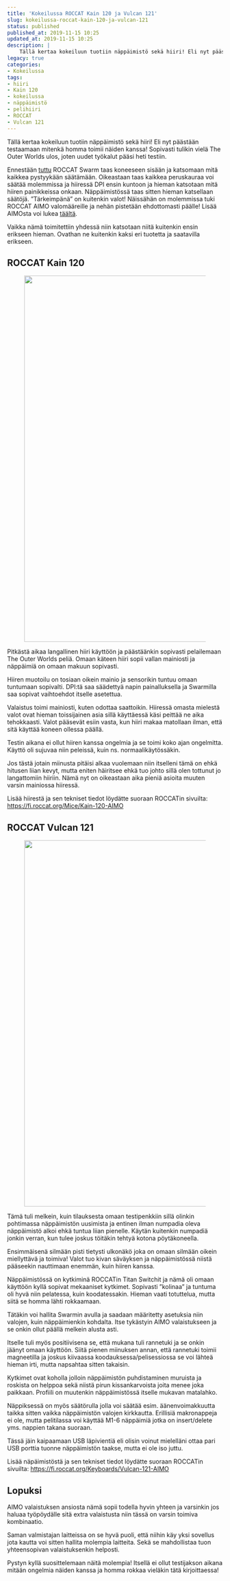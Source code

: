 ```yaml
---
title: 'Kokeilussa ROCCAT Kain 120 ja Vulcan 121'
slug: kokeilussa-roccat-kain-120-ja-vulcan-121
status: published
published_at: 2019-11-15 10:25
updated_at: 2019-11-15 10:25
description: |
    Tällä kertaa kokeiluun tuotiin näppäimistö sekä hiiri! Eli nyt päästään testaamaan mitenkä homma toimii näiden kanssa! Sopivasti tulikin vielä The Outer Worlds ulos, joten uudet työkalut pääsi heti testiin. Ennestään tuttu ROCCAT Swarm taas koneeseen sisään ja katsomaan mitä kaikkea pystyykään säätämään. Oikeastaan taas kaikkea peruskauraa voi säätää molemmissa ja hiiressä DPI ensin kuntoon ja… Jatka lukemista Kokeilussa ROCCAT Kain 120 ja Vulcan 121
legacy: true
categories:
- Kokeilussa
tags:
- hiiri
- Kain 120
- kokeilussa
- näppäimistö
- pelihiiri
- ROCCAT
- Vulcan 121
---
```


<p>Tällä kertaa kokeiluun tuotiin näppäimistö sekä hiiri! Eli nyt päästään testaamaan mitenkä homma toimii näiden kanssa! Sopivasti tulikin vielä The Outer Worlds ulos, joten uudet työkalut pääsi heti testiin.</p>



<p>Ennestään <a href="https://markokaartinen.net/kokeilussa-roccat-leadr/">tuttu</a> ROCCAT Swarm taas koneeseen sisään ja katsomaan mitä kaikkea pystyykään säätämään. Oikeastaan taas kaikkea peruskauraa voi säätää molemmissa ja hiiressä DPI ensin kuntoon ja hieman katsotaan mitä hiiren painikkeissa onkaan. Näppäimistössä taas sitten hieman katsellaan säätöjä. &#8221;Tärkeimpänä&#8221; on kuitenkin valot! Näissähän on molemmissa tuki ROCCAT AIMO valomääreille ja nehän pistetään ehdottomasti päälle! Lisää AIMOsta voi lukea <a rel="noreferrer noopener" aria-label="täältä (avautuu uudessa välilehdessä)" href="https://aimo.roccat.org/fi" target="_blank">täältä</a>.</p>



<p>Vaikka nämä toimitettiin yhdessä niin katsotaan niitä kuitenkin ensin erikseen hieman. Ovathan ne kuitenkin kaksi eri tuotetta ja saatavilla erikseen.</p>



<h2 class="wp-block-heading">ROCCAT Kain 120</h2>



<figure class="wp-block-image alignwide size-large"><img loading="lazy" decoding="async" width="1600" height="853" src="https://cdn.markokaartinen.net/uploads/2019/11/gallery03-01-full-2x-v1-2-1600x853.jpg" alt="" class="wp-image-7015" srcset="https://cdn.markokaartinen.net/uploads/2019/11/gallery03-01-full-2x-v1-2-1600x853.jpg 1600w, https://cdn.markokaartinen.net/uploads/2019/11/gallery03-01-full-2x-v1-2-600x320.jpg 600w, https://cdn.markokaartinen.net/uploads/2019/11/gallery03-01-full-2x-v1-2-1000x533.jpg 1000w, https://cdn.markokaartinen.net/uploads/2019/11/gallery03-01-full-2x-v1-2-1536x819.jpg 1536w, https://cdn.markokaartinen.net/uploads/2019/11/gallery03-01-full-2x-v1-2-1200x640.jpg 1200w, https://cdn.markokaartinen.net/uploads/2019/11/gallery03-01-full-2x-v1-2.jpg 1643w" sizes="(max-width: 1600px) 100vw, 1600px" /></figure>



<p>Pitkästä aikaa langallinen hiiri käyttöön ja päästäänkin sopivasti pelailemaan The Outer Worlds peliä. Omaan käteen hiiri sopii vallan mainiosti ja näppäimiä on omaan makuun sopivasti.</p>



<p>Hiiren muotoilu on tosiaan oikein mainio ja sensorikin tuntuu omaan tuntumaan sopivalti. DPI:tä saa säädettyä napin painalluksella ja Swarmilla saa sopivat vaihtoehdot itselle asetettua. </p>



<p>Valaistus toimi mainiosti, kuten odottaa saattoikin. Hiiressä omasta mielestä valot ovat hieman toissijainen asia sillä käyttäessä käsi peittää ne aika tehokkaasti. Valot pääsevät esiin vasta, kun hiiri makaa matollaan ilman, että sitä käyttää koneen ollessa päällä.</p>



<p>Testin aikana ei ollut hiiren kanssa ongelmia ja se toimi koko ajan ongelmitta. Käyttö oli sujuvaa niin peleissä, kuin ns. normaalikäytössäkin.</p>



<p>Jos tästä jotain miinusta pitäisi alkaa vuolemaan niin itselleni tämä on ehkä hitusen liian kevyt, mutta eniten häiritsee ehkä tuo johto sillä olen tottunut jo langattomiin hiiriin. Nämä nyt on oikeastaan aika pieniä asioita muuten varsin mainiossa hiiressä.</p>



<p>Lisää hiirestä ja sen tekniset tiedot löydätte suoraan ROCCATin sivuilta:  <a href="https://fi.roccat.org/Mice/Kain-120-AIMO" target="_blank" rel="noreferrer noopener" aria-label=" (avautuu uudessa välilehdessä)">https://fi.roccat.org/Mice/Kain-120-AIMO</a> </p>



<h2 class="wp-block-heading">ROCCAT Vulcan 121</h2>



<figure class="wp-block-image alignwide size-large"><img loading="lazy" decoding="async" width="1600" height="853" src="https://cdn.markokaartinen.net/uploads/2019/11/gallery-03-pic-03-full-2-1600x853.jpg" alt="" class="wp-image-7017" srcset="https://cdn.markokaartinen.net/uploads/2019/11/gallery-03-pic-03-full-2-1600x853.jpg 1600w, https://cdn.markokaartinen.net/uploads/2019/11/gallery-03-pic-03-full-2-600x320.jpg 600w, https://cdn.markokaartinen.net/uploads/2019/11/gallery-03-pic-03-full-2-1000x533.jpg 1000w, https://cdn.markokaartinen.net/uploads/2019/11/gallery-03-pic-03-full-2-1536x819.jpg 1536w, https://cdn.markokaartinen.net/uploads/2019/11/gallery-03-pic-03-full-2-1200x640.jpg 1200w, https://cdn.markokaartinen.net/uploads/2019/11/gallery-03-pic-03-full-2.jpg 1643w" sizes="(max-width: 1600px) 100vw, 1600px" /></figure>



<p>Tämä tuli melkein, kuin tilauksesta omaan testipenkkiin sillä olinkin pohtimassa näppäimistön uusimista ja entinen ilman numpadia oleva näppäimistö alkoi ehkä tuntua liian pienelle. Käytän kuitenkin numpadiä jonkin verran, kun tulee joskus töitäkin tehtyä kotona pöytäkoneella.</p>



<p>Ensimmäisenä silmään pisti tietysti ulkonäkö joka on omaan silmään oikein miellyttävä ja toimiva! Valot tuo kivan säväyksen ja näppäimistössä niistä pääseekin nauttimaan enemmän, kuin hiiren kanssa.</p>



<p>Näppäimistössä on kytkiminä ROCCATin Titan Switchit ja nämä oli omaan käyttöön kyllä sopivat mekaaniset kytkimet. Sopivasti &#8221;kolinaa&#8221; ja tuntuma oli hyvä niin pelatessa, kuin koodatessakin. Hieman vaati totuttelua, mutta siitä se homma lähti rokkaamaan.</p>



<p>Tätäkin voi hallita Swarmin avulla ja saadaan määritetty asetuksia niin valojen, kuin näppäimienkin kohdalta. Itse tykästyin AIMO valaistukseen ja se onkin ollut päällä melkein alusta asti.</p>



<p>Itselle tuli myös positiivisena se, että mukana tuli rannetuki ja se onkin jäänyt omaan käyttöön. Siitä pienen miinuksen annan, että rannetuki toimii magneetilla ja joskus kiivaassa koodauksessa/pelisessiossa se voi lähteä hieman irti, mutta napsahtaa sitten takaisin.</p>



<p>Kytkimet ovat koholla jolloin näppäimistön puhdistaminen muruista ja roskista on helppoa sekä niistä pirun kissankarvoista joita menee joka paikkaan. Profiili on muutenkin näppäimistössä itselle mukavan matalahko.</p>



<p>Näppiksessä on myös säätörulla jolla voi säätää esim. äänenvoimakkuutta taikka sitten vaikka näppäimistön valojen kirkkautta. Erillisiä makronappeja ei ole, mutta pelitilassa voi käyttää M1-6 näppäimiä jotka on insert/delete yms. nappien takana suoraan. </p>



<p>Tässä jäin kaipaamaan USB läpivientiä eli olisin voinut mielelläni ottaa pari USB porttia tuonne näppäimistön taakse, mutta ei ole iso juttu.</p>



<p>Lisää näpäimistöstä ja sen tekniset tiedot löydätte suoraan ROCCATin sivuilta:  <a href="https://fi.roccat.org/Keyboards/Vulcan-121-AIMO" target="_blank" rel="noreferrer noopener" aria-label=" (avautuu uudessa välilehdessä)">https://fi.roccat.org/Keyboards/Vulcan-121-AIMO</a> </p>



<h2 class="wp-block-heading">Lopuksi</h2>



<p>AIMO valaistuksen ansiosta nämä sopii todella hyvin yhteen ja varsinkin jos haluaa työpöydälle sitä extra valaistusta niin tässä on varsin toimiva kombinaatio.</p>



<p>Saman valmistajan laitteissa on se hyvä puoli, että niihin käy yksi sovellus jota kautta voi sitten hallita molempia laitteita. Sekä se mahdollistaa tuon yhteensopivan valaistuksenkin helposti.</p>



<p>Pystyn kyllä suosittelemaan näitä molempia! Itsellä ei ollut testijakson aikana mitään ongelmia näiden kanssa ja homma rokkaa vieläkin tätä kirjoittaessa!</p>